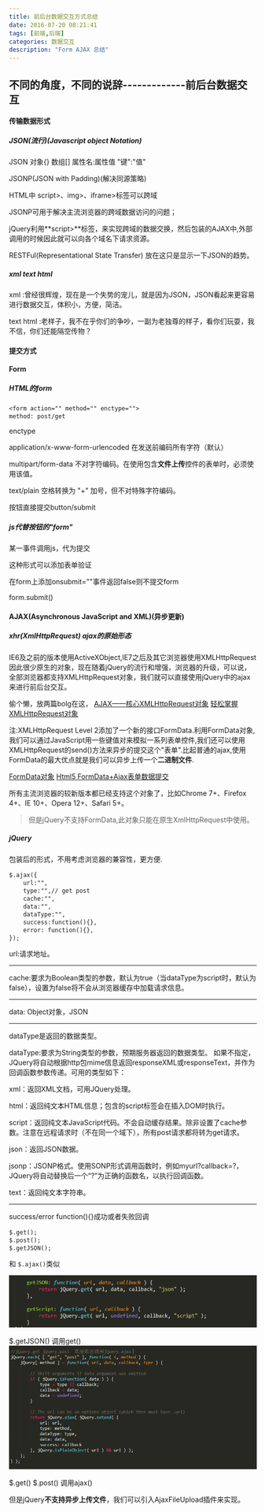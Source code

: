 ```yaml
---
title: 前后台数据交互方式总结
date: 2016-07-20 08:21:41
tags: [前端,后端]
categories: 数据交互
description: "Form AJAX 总结"
---
```


## 不同的角度，不同的说辞-------------前后台数据交互

#### 传输数据形式 

##### JSON(流行)(Javascript object Notation)
JSON
对象{} 数组[] 属性名:属性值  "键":"值"

JSONP(JSON with Padding)(解决同源策略)

HTML中 script\>、img\>、iframe\>标签可以跨域

JSONP可用于解决主流浏览器的跨域数据访问的问题；

jQuery利用**script\>**标签，来实现跨域的数据交换，然后包装的AJAX中,外部调用的时候因此就可以向各个域名下请求资源。

RESTFul(Representational State Transfer)
放在这只是显示一下JSON的趋势。

##### xml text html

xml :曾经很辉煌，现在是一个失势的宠儿，就是因为JSON，JSON看起来更容易进行数据交互，体积小，方便，简洁。

text html :老样子，我不在乎你们的争吵，一副为老独尊的样子，看你们玩耍，我不信，你们还能隔空传物？
#### 提交方式

#### Form
##### HTML的form

```
<form action="" method="" enctype="">
method: post/get

```


enctype 

application/x-www-form-urlencoded 在发送前编码所有字符（默认）

multipart/form-data 不对字符编码。在使用包含**文件上传**控件的表单时，必须使用该值。

text/plain	空格转换为 "+" 加号，但不对特殊字符编码。

按钮直接提交button/submit

##### js代替按钮的"form"
某一事件调用js，代为提交 

这种形式可以添加表单验证

在form上添加onsubmit=""事件返回false则不提交form

form.submit()

#### AJAX(Asynchronous JavaScript and XML)(异步更新)
##### xhr(XmlHttpRequest) ajax的原始形态
IE6及之前的版本使用ActiveXObject,IE7之后及其它浏览器使用XMLHttpRequest
因此很少原生的对象，现在随着jQuery的流行和增强，浏览器的升级，可以说，全部浏览器都支持XMLHttpRequest对象，我们就可以直接使用jQuery中的ajax来进行前后台交互。

偷个懒，放两篇bolg在这，
[AJAX——核心XMLHttpRequest对象](http://blog.csdn.net/liujiahan629629/article/details/17126727)
[轻松掌握XMLHttpRequest对象](http://www.cnblogs.com/beniao/archive/2008/03/29/1128914.html)

注:XMLHttpRequest Level 2添加了一个新的接口FormData.利用FormData对象,我们可以通过JavaScript用一些键值对来模拟一系列表单控件,我们还可以使用XMLHttpRequest的send()方法来异步的提交这个"表单".比起普通的ajax,使用FormData的最大优点就是我们可以异步上传一个**二进制文件**. 
 
[FormData对象](https://developer.mozilla.org/zh-CN/docs/Web/API/FormData) [Html5 FormData+Ajax表单数据提交](http://www.tuicool.com/articles/uuiE3y)

所有主流浏览器的较新版本都已经支持这个对象了，比如Chrome 7+、Firefox 4+、IE 10+、Opera 12+、Safari 5+。

> 但是jQuery不支持FormData,此对象只能在原生XmlHttpRequest中使用。
##### jQuery
包装后的形式，不用考虑浏览器的兼容性，更方便.


```
$.ajax({
	url:"",
	type:"",// get post
	cache:"",
	data:"",
	dataType:"",
	success:function(){},
	error: function(){},
});

```

url:请求地址。

-----

cache:要求为Boolean类型的参数，默认为true（当dataType为script时，默认为false），设置为false将不会从浏览器缓存中加载请求信息。

---------------

data: Object对象，JSON

---------

dataType是返回的数据类型。

dataType:要求为String类型的参数，预期服务器返回的数据类型。
如果不指定，JQuery将自动根据http包mime信息返回responseXML或responseText，并作为回调函数参数传递。可用的类型如下：

xml：返回XML文档，可用JQuery处理。

html：返回纯文本HTML信息；包含的script标签会在插入DOM时执行。

script：返回纯文本JavaScript代码。不会自动缓存结果。除非设置了cache参数。注意在远程请求时（不在同一个域下），所有post请求都将转为get请求。

json：返回JSON数据。

jsonp：JSONP格式。使用SONP形式调用函数时，例如myurl?callback=?，JQuery将自动替换后一个“?”为正确的函数名，以执行回调函数。

text：返回纯文本字符串。

---------

success/error function(){}成功或者失败回调

```
$.get();
$.post();
$.getJSON();

```

和 ```$.ajax()```类似

![](前后台数据交互方式总结/201608031301.PNG)

$.getJSON() 调用get()
![](前后台数据交互方式总结/201608031249.PNG)

$.get() $.post() 调用ajax()

但是jQuery**不支持异步上传文件**，我们可以引入AjaxFileUpload插件来实现。

#####